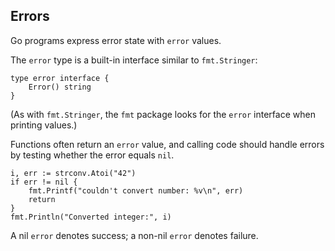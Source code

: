 ## Errors

Go programs express error state with `error` values.

The `error` type is a built-in interface similar to `fmt.Stringer`:

```
type error interface {
    Error() string
}
```

(As with `fmt.Stringer`, the `fmt` package looks for the `error` interface when printing values.)

Functions often return an `error` value, and calling code should handle errors by testing whether the error equals `nil`.

```
i, err := strconv.Atoi("42")
if err != nil {
    fmt.Printf("couldn't convert number: %v\n", err)
    return
}
fmt.Println("Converted integer:", i)
```

A nil `error` denotes success; a non-nil `error` denotes failure.